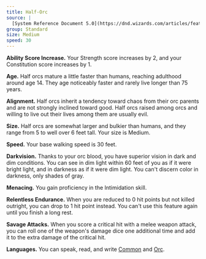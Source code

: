 ```yaml
---
title: Half-Orc
source: |
  [System Reference Document 5.0](https://dnd.wizards.com/articles/features/systems-reference-document-srd)
group: Standard
size: Medium
speed: 30
---
```


**Ability Score Increase.** Your Strength score increases by 2, and your Constitution score increases by 1.

**Age.** Half orcs mature a little faster than humans, reaching adulthood around age 14. They age noticeably faster and rarely live longer than 75 years.

**Alignment.** Half orcs inherit a tendency toward chaos from their orc parents and are not strongly inclined toward good. Half orcs raised among orcs and willing to live out their lives among them are usually evil.

**Size.** Half orcs are somewhat larger and bulkier than humans, and they range from 5 to well over 6 feet tall. Your size is Medium.

**Speed.** Your base walking speed is 30 feet.

**Darkvision.** Thanks to your orc blood, you have superior vision in dark and dim conditions. You can see in dim light within 60 feet of you as if it were bright light, and in darkness as if it were dim light. You can't discern color in darkness, only shades of gray.

**Menacing.** You gain proficiency in the Intimidation skill.

**Relentless Endurance.** When you are reduced to 0 hit points but not killed outright, you can drop to 1 hit point instead. You can't use this feature again until you finish a long rest.

**Savage Attacks.** When you score a critical hit with a melee weapon attack, you can roll one of the weapon's damage dice one additional time and add it to the extra damage of the critical hit.

**Languages.** You can speak, read, and write [Common](/languages/common/) and [Orc](/languages/orc/).
